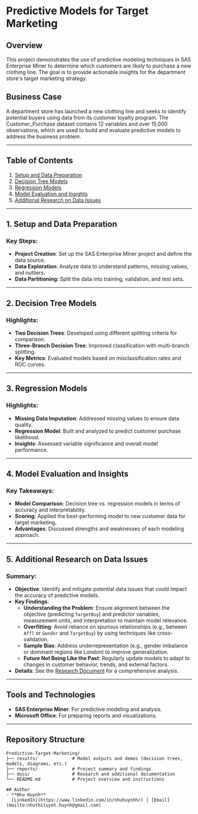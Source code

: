 # Predictive Models for Target Marketing

## Overview
This project demonstrates the use of predictive modeling techniques in SAS Enterprise Miner to determine which customers are likely to purchase a new clothing line. The goal is to provide actionable insights for the department store's target marketing strategy.

## Business Case
A department store has launched a new clothing line and seeks to identify potential buyers using data from its customer loyalty program. The Customer_Purchase dataset contains 12 variables and over 15,000 observations, which are used to build and evaluate predictive models to address the business problem.

---

## Table of Contents
1. [Setup and Data Preparation](#1-setup-and-data-preparation)
2. [Decision Tree Models](#2-decision-tree-models)
3. [Regression Models](#3-regression-models)
4. [Model Evaluation and Insights](#4-model-evaluation-and-insights)
5. [Additional Research on Data Issues](#5-additional-research-on-data-issues)

---

## 1. Setup and Data Preparation
### Key Steps:
- **Project Creation**: Set up the SAS Enterprise Miner project and define the data source.
- **Data Exploration**: Analyze data to understand patterns, missing values, and outliers.
- **Data Partitioning**: Split the data into training, validation, and test sets.

---

## 2. Decision Tree Models
### Highlights:
- **Two Decision Trees**: Developed using different splitting criteria for comparison.
- **Three-Branch Decision Tree**: Improved classification with multi-branch splitting.
- **Key Metrics**: Evaluated models based on misclassification rates and ROC curves.

---

## 3. Regression Models
### Highlights:
- **Missing Data Imputation**: Addressed missing values to ensure data quality.
- **Regression Model**: Built and analyzed to predict customer purchase likelihood.
- **Insights**: Assessed variable significance and overall model performance.

---

## 4. Model Evaluation and Insights
### Key Takeaways:
- **Model Comparison**: Decision tree vs. regression models in terms of accuracy and interpretability.
- **Scoring**: Applied the best-performing model to new customer data for target marketing.
- **Advantages**: Discussed strengths and weaknesses of each modeling approach.

---

## 5. Additional Research on Data Issues
### Summary:
- **Objective**: Identify and mitigate potential data issues that could impact the accuracy of predictive models.
- **Key Findings**:
  - **Understanding the Problem**: Ensure alignment between the objective (predicting `TargetBuy`) and predictor variables, measurement units, and interpretation to maintain model relevance.  
  - **Overfitting**: Avoid reliance on spurious relationships (e.g., between `Affl` or `Gender` and `TargetBuy`) by using techniques like cross-validation.  
  - **Sample Bias**: Address underrepresentation (e.g., gender imbalance or dominant regions like London) to improve generalization.  
  - **Future Not Being Like the Past**: Regularly update models to adapt to changes in customer behavior, trends, and external factors.  
- **Details**: See the [Research Document](docs/Data_Issues_Research.pdf) for a comprehensive analysis.

---

## Tools and Technologies
- **SAS Enterprise Miner**: For predictive modeling and analysis.
- **Microsoft Office**: For preparing reports and visualizations.

---

## Repository Structure
```plaintext
Predictive-Target-Marketing/
├── results/             # Model outputs and demos (decision trees, models, diagrams, etc.)
├── reports/             # Project summary and findings 
├── docs/                # Research and additional documentation
└── README.md            # Project overview and instructions

## Author
- **Nhu Huynh**  
  [LinkedIn](https://www.linkedin.com/in/nhuhuynhh/) | [Email](mailto:nhuthituyet.huynh@gmail.com)
